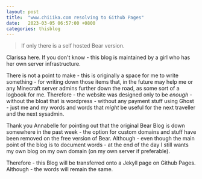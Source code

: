 ```yaml
---
layout: post
title:  "www.chiiika.com resolving to Github Pages"
date:   2023-03-05 06:57:00 +0800
categories: thisblog
---
```


> If only there is a self hosted Bear version.

Clarissa here. If you don't know - this blog is maintained by a girl who has her own server infrastructure.

There is not a point to make - this is originally a space for me to write something - for writing down those items that, in the future may help me or any Minecraft server admins further down the road, as some sort of a logbook for me. Therefore - the website was designed only to be *enough* - without the bloat that is wordpress - without any payment stuff using Ghost - just me and my words and words that *might* be useful for the next traveller and the next sysadmin.

Thank you Annabelle for pointing out that the original Bear Blog is down somewhere in the past week - the option for custom domains and stuff have been removed on the free version of Bear. Although - even though the main point of the blog is to document words - at the end of the day I still wants my own blog on my own domain (on my own server if preferable).

Therefore - this Blog will be transferred onto a Jekyll page on Github Pages. Although - the words will remain the same.